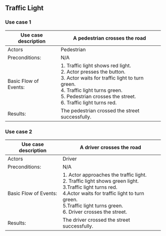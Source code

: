 ## Traffic Light

### Use case 1

|Use case description |A pedestrian crosses the road|
|---|---|
|Actors|Pedestrian|
|Preconditions:|N/A|
|Basic Flow of Events:|1. Traffic light shows red light. <br> 2. Actor presses the button. <br> 3. Actor waits for traffic light to turn green. <br> 4. Traffic light turns green. <br> 5. Pedestrian crosses the street. <br> 6. Traffic light turns red.|
|Results:|The pedestrian crossed the street successfully.|

### Use case 2

|Use case description |A driver crosses the road|
|---|---|
|Actors|Driver|
|Preconditions:|N/A|
|Basic Flow of Events:|1. Actor approaches the traffic light. <br> 2. Traffic light shows green light. <br> 3.Traffic light turns red. <br> 4.Actor waits for traffic light to turn green. <br> 5.Traffic light turns green. <br> 6. Driver crosses the street.| 
|Results:|The driver crossed the street successfully.|

